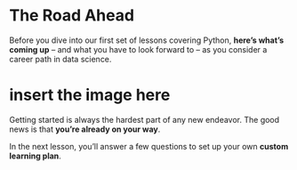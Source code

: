 # The Road Ahead

Before you dive into our first set of lessons covering Python, **here’s what’s coming up** – and what you have to look forward to – as you consider a career path in data science.

# insert the image here

Getting started is always the hardest part of any new endeavor. The good news is that **you’re already on your way**. 

In the next lesson, you’ll answer a few questions to set up your own **custom learning plan**. 
